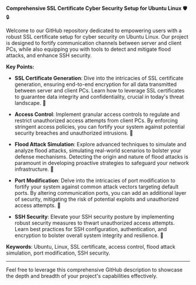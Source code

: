 **Comprehensive SSL Certificate Cyber Security Setup for Ubuntu Linux** 🛡️🔒

Welcome to our GitHub repository dedicated to empowering users with a robust SSL certificate setup for cyber security on Ubuntu Linux. Our project is designed to fortify communication channels between server and client PCs, while also equipping you with tools to detect and mitigate flood attacks, and enhance SSH security.

**Key Points:**

- **SSL Certificate Generation**: Dive into the intricacies of SSL certificate generation, ensuring end-to-end encryption for all data transmitted between server and client PCs. Learn how to leverage SSL certificates to guarantee data integrity and confidentiality, crucial in today's threat landscape. 🔐

- **Access Control**: Implement granular access controls to regulate and restrict unauthorized access attempts from client PCs. By enforcing stringent access policies, you can fortify your system against potential security breaches and unauthorized intrusions. 🚫

- **Flood Attack Simulation**: Explore advanced techniques to simulate and analyze flood attacks, simulating real-world scenarios to bolster your defense mechanisms. Detecting the origin and nature of flood attacks is paramount in developing proactive strategies to safeguard your network infrastructure. 🌊

- **Port Modification**: Delve into the intricacies of port modification to fortify your system against common attack vectors targeting default ports. By altering communication ports, you can add an additional layer of security, mitigating the risk of potential exploits and unauthorized access attempts. 🛑

- **SSH Security**: Elevate your SSH security posture by implementing robust security measures to thwart unauthorized access attempts. Learn best practices for SSH configuration, authentication, and encryption to bolster overall system integrity and resilience. 🔑

**Keywords**: Ubuntu, Linux, SSL certificate, access control, flood attack simulation, port modification, SSH security.

---

Feel free to leverage this comprehensive GitHub description to showcase the depth and breadth of your project's capabilities effectively.
